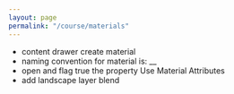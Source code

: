 ```yaml
---
layout: page
permalink: "/course/materials"
---
```


- content drawer create material
- naming convention for material is: __
- open and flag true the property Use Material Attributes
- add landscape layer blend


